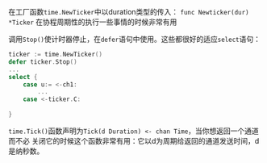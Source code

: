 在工厂函数`time.NewTicker`中以duration类型的传入：
`func Newticker(dur) *Ticker` 在协程周期性的执行一些事情的时候非常有用

调用`Stop()`使计时器停止，在`defer`语句中使用。这些都很好的适应`select`语句：

```go
ticker := time.NewTicker()
defer ticker.Stop()
...
select {
    case u:= <-ch1:
		...
    case <-ticker.C:
	    	
}
```

`time.Tick()`函数声明为`Tick(d Duration) <- chan Time`，当你想返回一个通道而不必
关闭它的时候这个函数非常有用：它以d为周期给返回的通道发送时间，d是纳秒数。




